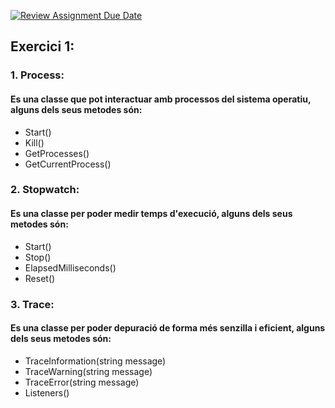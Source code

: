 [![Review Assignment Due Date](https://classroom.github.com/assets/deadline-readme-button-22041afd0340ce965d47ae6ef1cefeee28c7c493a6346c4f15d667ab976d596c.svg)](https://classroom.github.com/a/LXcrfC_Y)
## Exercici 1:
### 1. Process:
   
   #### Es una classe que pot interactuar amb processos del sistema operatiu, alguns dels seus metodes són:
   - Start()
   - Kill()
   - GetProcesses()
   - GetCurrentProcess()
### 2. Stopwatch:

   #### Es una classe per poder medir temps d'execució, alguns dels seus metodes són:
   - Start()
   - Stop()
   - ElapsedMilliseconds()
   - Reset()
### 3. Trace:

  #### Es una classe per poder depuració de forma més senzilla i eficient, alguns dels seus metodes són:
  - TraceInformation(string message)
  - TraceWarning(string message)
  - TraceError(string message)
  - Listeners()
